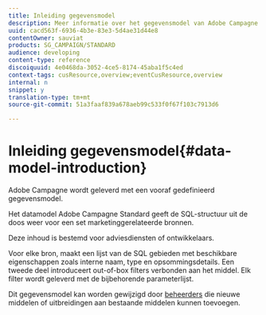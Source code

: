 ```yaml
---
title: Inleiding gegevensmodel
description: Meer informatie over het gegevensmodel van Adobe Campagne.
uuid: cacd563f-6936-4b3e-83e3-5d4ae31d44e8
contentOwner: sauviat
products: SG_CAMPAIGN/STANDARD
audience: developing
content-type: reference
discoiquuid: 4e0468da-3052-4ce5-8174-45aba1f5c4ed
context-tags: cusResource,overview;eventCusResource,overview
internal: n
snippet: y
translation-type: tm+mt
source-git-commit: 51a3faaf839a678aeb99c533f0f67f103c7913d6

---
```



# Inleiding gegevensmodel{#data-model-introduction}

Adobe Campagne wordt geleverd met een vooraf gedefinieerd gegevensmodel.

Het datamodel Adobe Campagne Standard geeft de SQL-structuur uit de doos weer voor een set marketinggerelateerde bronnen.

Deze inhoud is bestemd voor adviesdiensten of ontwikkelaars.

Voor elke bron, maakt een lijst van de SQL gebieden met beschikbare eigenschappen zoals interne naam, type en opsommingsdetails. Een tweede deel introduceert out-of-box filters verbonden aan het middel. Elk filter wordt geleverd met de bijbehorende parameterlijst.

Dit gegevensmodel kan worden gewijzigd door [beheerders](../../administration/using/users-management.md#functional-administrators) die nieuwe middelen of uitbreidingen aan bestaande middelen kunnen toevoegen.
